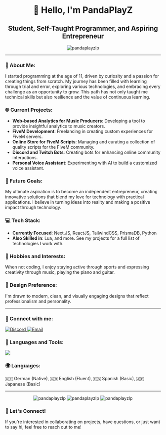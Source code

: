 <h1 align="center">👋 Hello, I'm PandaPlayZ</h1>
<h2 align="center">Student, Self-Taught Programmer, and Aspiring Entrepreneur</h2>

<p align="center">
    <img src="https://komarev.com/ghpvc/?username=pandaplayzlp&label=Profile%20views&color=0e75b6&style=flat-square" alt="pandaplayzlp" />
</p>

---


### 🚀 About Me: 
I started programming at the age of 11, driven by curiosity and a passion for creating things from scratch. My journey has been filled with learning through trial and error, exploring various technologies, and embracing every challenge as an opportunity to grow. This path has not only taught me technical skills but also resilience and the value of continuous learning.

### 🌐 Current Projects:
- **Web-based Analytics for Music Producers**: Developing a tool to provide insightful analytics to music creators.
- **FiveM Development**: Freelancing in creating custom experiences for FiveM servers.
- **Online Store for FiveM Scripts**: Managing and curating a collection of quality scripts for the FiveM community.
- **Discord and Twitch Bots**: Creating bots for enhancing online community interactions.
- **Personal Voice Assistant**: Experimenting with AI to build a customized voice assistant.


### 🎯 Future Goals: 
My ultimate aspiration is to become an independent entrepreneur, creating innovative solutions that blend my love for technology with practical applications. I believe in turning ideas into reality and making a positive impact through technology.


### 💻 Tech Stack:  
-  **Currently Focused**: Next.JS, ReactJS, TailwindCSS, PrismaDB, Python 
-  **Also Skilled in**: Lua, and more. See my projects for a full list of technologies I work with.

### 🎼 Hobbies and Interests:
When not coding, I enjoy staying active through sports and expressing creativity through music, playing the piano and guitar.


### 🌟 Design Preference: 
I'm drawn to modern, clean, and visually engaging designs that reflect professionalism and personality.

---

<h3 align="left">🔗 Connect with me:</h3>  <p align="left">  <a href="https://discord.gg/chjVetEuFX"> <img src="https://img.shields.io/badge/Discord-PandaScriptZ-blue?style=for-the-badge&logo=discord" alt="Discord"/> </a> <a href="mailto:PandaScriptZ@gmail.com"> <img src="https://img.shields.io/badge/Email-PandaScriptZ%40gmail.com-red?style=for-the-badge&logo=gmail" alt="Email"/> 
</a> </p>

<h3 align="left">🧰 Languages and Tools:</h3>
<p align="left">
    <a href="https://skillicons.dev">
    <img src="https://skillicons.dev/icons?i=git,css,discord,bots,html,js,mysql,nextjs,nodejs,prisma,py,react,tailwind,ts,vercel,vscode,lua," />
  </a>
</p>

<h3 align="left">🌍 Languages:</h3>
<p align="left">
    🇩🇪 German (Native), 🇬🇧 English (Fluent), 🇪🇸 Spanish (Basic), 🇯🇵 Japanese (Basic)
</p>

---

<div align="center">
    <img src="https://github-readme-stats.vercel.app/api/top-langs?username=pandaplayzlp&show_icons=true&theme=dark&locale=en&layout=compact" alt="pandaplayzlp" />
    <img src="https://github-readme-stats.vercel.app/api?username=pandaplayzlp&show_icons=true&theme=dark&locale=en" alt="pandaplayzlp" />
    <img src="https://github-readme-streak-stats.herokuapp.com/?user=pandaplayzlp&theme=dark" alt="pandaplayzlp" />
</div>

### 🤝 Let's Connect! 
If you're interested in collaborating on projects, have questions, or just want to say hi, feel free to reach out to me!
